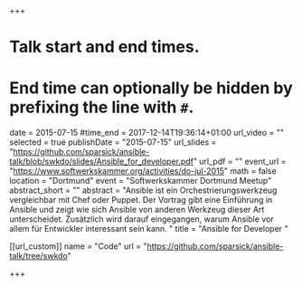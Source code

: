 +++
# Talk start and end times.
# End time can optionally be hidden by prefixing the line with `#`.
date = 2015-07-15
#time_end = 2017-12-14T19:36:14+01:00
url_video = ""
selected = true
publishDate = "2015-07-15"
url_slides = "https://github.com/sparsick/ansible-talk/blob/swkdo/slides/Ansible_for_developer.pdf"
url_pdf = ""
event_url = "https://www.softwerkskammer.org/activities/do-jul-2015"
math = false
location = "Dortmund"
event = "Softwerkskammer Dortmund Meetup"
abstract_short = ""
abstract = "Ansible ist ein Orchestrierungswerkzeug vergleichbar mit Chef oder Puppet. Der Vortrag gibt eine Einführung in Ansible und zeigt wie sich Ansible von anderen Werkzeug dieser Art unterscheidet. Zusätzlich wird darauf eingegangen, warum Ansible vor allem für Entwickler interessant sein kann. "
title = "Ansible for Developer "

[[url_custom]]
name = "Code"
url = "https://github.com/sparsick/ansible-talk/tree/swkdo"

+++
